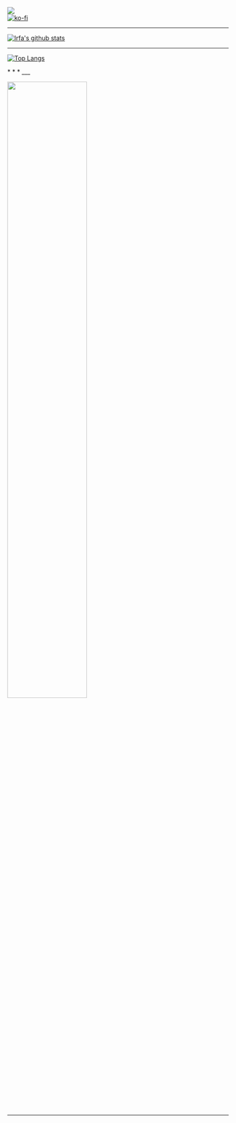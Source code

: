 <a href="https://github.com/irfaardy/"><img src="https://img.shields.io/static/v1?style=for-the-badge&label=irfaardy&message=%F0%9F%92%BB%20WEB%20DEVELOPER&color=lightblue"></a> <br>
[![ko-fi](https://www.ko-fi.com/img/githubbutton_sm.svg)](https://ko-fi.com/S6S52P7SN)
* * *

[![Irfa's github stats](https://github-readme-stats.vercel.app/api?username=irfaardy&theme=graywhite&count_private=true)](https://github.com/irfaardy)



* * *
<p align="center">
  
[![Top Langs](https://github-readme-stats.vercel.app/api/top-langs/?username=irfaardy&theme=graywhite&show_icons=true)](https://github.com/irfaardy)
  
  </p>
* * *
___

<a href="https://wakatime.com"><img width="60%" src="https://wakatime.com/share/@irfaardy/c5f7f4da-def0-4179-a88c-26f7089a093a.svg" /></a>
* * *
